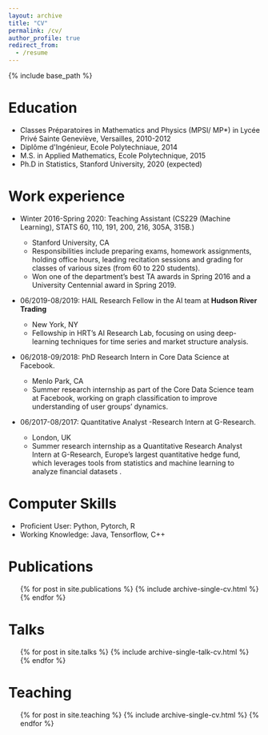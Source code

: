 ```yaml
---
layout: archive
title: "CV"
permalink: /cv/
author_profile: true
redirect_from:
  - /resume
---
```


{% include base_path %}

Education
======
* Classes Préparatoires in Mathematics and Physics (MPSI/ MP*) in Lycée Privé Sainte Geneviève, Versailles, 2010-2012
* Diplôme d'Ingénieur, Ecole Polytechniaue, 2014
* M.S. in Applied Mathematics, Ecole Polytechnique, 2015
* Ph.D in Statistics, Stanford University, 2020 (expected)

Work experience
======
* Winter 2016-Spring 2020: Teaching Assistant (CS229 (Machine Learning), STATS 60, 110, 191, 200, 216, 305A, 315B.)
  * Stanford University, CA
  * Responsibilities include preparing exams, homework assignments, holding office hours, leading recitation sessions and grading for classes of various sizes (from 60 to 220 students). 
  * Won one of the department’s best TA awards in Spring 2016 and a University
Centennial award in Spring 2019.

* 06/2019-08/2019: HAIL Research Fellow in the AI team at <b>Hudson River Trading</b>
  * New York, NY
  * Fellowship in HRT’s AI Research Lab, focusing on using deep-learning techniques for time series and market structure analysis.

* 06/2018-09/2018: PhD Research Intern in Core Data Science at Facebook.
  * Menlo Park, CA
  * Summer research internship as part of the Core Data Science team at Facebook, working on graph classification to improve understanding of user groups’ dynamics.

* 06/2017-08/2017: Quantitative Analyst -Research Intern at G-Research.
   * London, UK
   * Summer research internship as a Quantitative Research Analyst Intern at G-Research, Europe’s largest quantitative hedge fund, which leverages tools from statistics and machine learning to analyze financial datasets .
  
Computer Skills
======
* Proficient User: Python, Pytorch, R
* Working Knowledge: Java, Tensorflow, C++


Publications
======
  <ul>{% for post in site.publications %}
    {% include archive-single-cv.html %}
  {% endfor %}</ul>
  
Talks
======
  <ul>{% for post in site.talks %}
    {% include archive-single-talk-cv.html %}
  {% endfor %}</ul>
  
Teaching
======
  <ul>{% for post in site.teaching %}
    {% include archive-single-cv.html %}
  {% endfor %}</ul>
  

